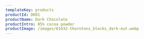 ```yaml
---
templateKey: products
productId: DK01
productName: Dark Chocolate
productIntro: 85% cocoa powder
productImage: /images/61932-thorntons_blocks_dark-out.webp
---
```

